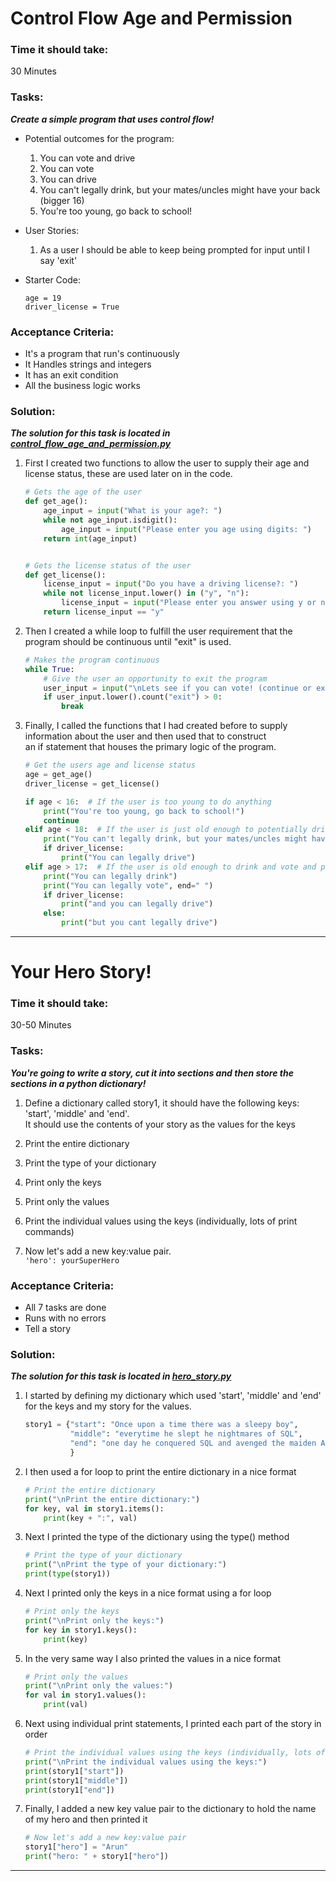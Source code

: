 # Control Flow Age and Permission

### Time it should take:

30 Minutes

### Tasks:
  ***Create a simple program that uses control flow!***

* Potential outcomes for the program:
    1. You can vote and drive
    2. You can vote
    3. You can drive
    4. You can't legally drink, but your mates/uncles might have your back (bigger 16)
    5. You're too young, go back to school!
    
    
* User Stories:
    1. As a user I should be able to keep being prompted for input until I say 'exit'
    

* Starter Code:
    ```
    age = 19
    driver_license = True
    ```

### Acceptance Criteria:

* It's a program that run's continuously
* It Handles strings and integers
* It has an exit condition
* All the business logic works

### Solution:  
  ***The solution for this task is located in [control_flow_age_and_permission.py](https://github.com/Benoniy/eng84_friday26th_exercises/blob/main/control_flow_age_and_permission.py)***
1. First I created two functions to allow the user to supply their age and license status, these are used later on in the code.
    ```python
    # Gets the age of the user
    def get_age():
        age_input = input("What is your age?: ")
        while not age_input.isdigit():
            age_input = input("Please enter you age using digits: ")
        return int(age_input)
    
    
    # Gets the license status of the user
    def get_license():
        license_input = input("Do you have a driving license?: ")
        while not license_input.lower() in ("y", "n"):
            license_input = input("Please enter you answer using y or n: ")
        return license_input == "y"
    ```
2. Then I created a while loop to fulfill the user requirement that the program should be continuous until "exit" is used.
    ```python
    # Makes the program continuous
    while True:
        # Give the user an opportunity to exit the program
        user_input = input("\nLets see if you can vote! (continue or exit): ")
        if user_input.lower().count("exit") > 0:
            break
    ```
3. Finally, I called the functions that I had created before to supply information about the user and then used that to construct  
an if statement that houses the primary logic of the program.
    ```python
    # Get the users age and license status
    age = get_age()
    driver_license = get_license()

    if age < 16:  # If the user is too young to do anything
        print("You're too young, go back to school!")
        continue
    elif age < 18:  # If the user is just old enough to potentially drive but not drink
        print("You can't legally drink, but your mates/uncles might have your back (bigger 16)")
        if driver_license:
            print("You can legally drive")
    elif age > 17:  # If the user is old enough to drink and vote and potentially drive
        print("You can legally drink")
        print("You can legally vote", end=" ")
        if driver_license:
            print("and you can legally drive")
        else:
            print("but you cant legally drive")

    ```

-----------------------------------------------------------------
# Your Hero Story!

### Time it should take:

30-50 Minutes

### Tasks:
***You're going to write a story, cut it into sections and then store the sections in a python dictionary!***


1. Define a dictionary called story1, it should have the following keys:  
   'start', 'middle' and 'end'.  
   It should use the contents of your story as the values for the keys
   

2. Print the entire dictionary


3. Print the type of your dictionary


4. Print only the keys


5. Print only the values


6. Print the individual values using the keys (individually, lots of print commands)


7. Now let's add a new key:value pair.  
     `'hero': yourSuperHero`


### Acceptance Criteria:

* All 7 tasks are done
* Runs with no errors
* Tell a story  

### Solution:  
  ***The solution for this task is located in [hero_story.py](https://github.com/Benoniy/eng84_friday26th_exercises/blob/main/hero_story.py)***
1. I started by defining my dictionary which used 'start', 'middle' and 'end' for the keys and my story for the values.
    ```python
    story1 = {"start": "Once upon a time there was a sleepy boy",
              "middle": "everytime he slept he nightmares of SQL",
              "end": "one day he conquered SQL and avenged the maiden Ayaz"
              }
    ```
2. I then used a for loop to print the entire dictionary in a nice format
    ```python
    # Print the entire dictionary
    print("\nPrint the entire dictionary:")
    for key, val in story1.items():
        print(key + ":", val)
    ```
3. Next I printed the type of the dictionary using the type() method
    ```python
    # Print the type of your dictionary
    print("\nPrint the type of your dictionary:")
    print(type(story1))
    ```
4. Next I printed only the keys in a nice format using a for loop
    ```python
    # Print only the keys
    print("\nPrint only the keys:")
    for key in story1.keys():
        print(key)
    ```
5. In the very same way I also printed the values in a nice format
    ```python
    # Print only the values
    print("\nPrint only the values:")
    for val in story1.values():
        print(val)
    ```
6. Next using individual print statements, I printed each part of the story in order 
    ```python
    # Print the individual values using the keys (individually, lots of print commands)
    print("\nPrint the individual values using the keys:")
    print(story1["start"])
    print(story1["middle"])
    print(story1["end"])
    ```
7. Finally, I added a new key value pair to the dictionary to hold the name of my hero and then printed it
    ```python
    # Now let's add a new key:value pair
    story1["hero"] = "Arun"
    print("hero: " + story1["hero"])
    ```
--------------------------------------------------------------------